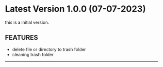 # Latest Version 1.0.0 (07-07-2023)

this is a initial version.

## FEATURES
- delete file or directory to trash folder
- cleaning trash folder

-------------------------------------
